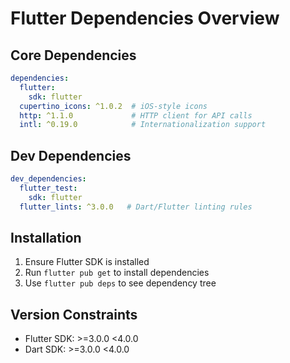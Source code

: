 # Flutter Dependencies Overview

## Core Dependencies

```yaml
dependencies:
  flutter:
    sdk: flutter
  cupertino_icons: ^1.0.2  # iOS-style icons
  http: ^1.1.0             # HTTP client for API calls
  intl: ^0.19.0            # Internationalization support
```

## Dev Dependencies

```yaml
dev_dependencies:
  flutter_test:
    sdk: flutter
  flutter_lints: ^3.0.0   # Dart/Flutter linting rules
```

## Installation

1. Ensure Flutter SDK is installed
2. Run `flutter pub get` to install dependencies
3. Use `flutter pub deps` to see dependency tree

## Version Constraints

- Flutter SDK: >=3.0.0 <4.0.0
- Dart SDK: >=3.0.0 <4.0.0